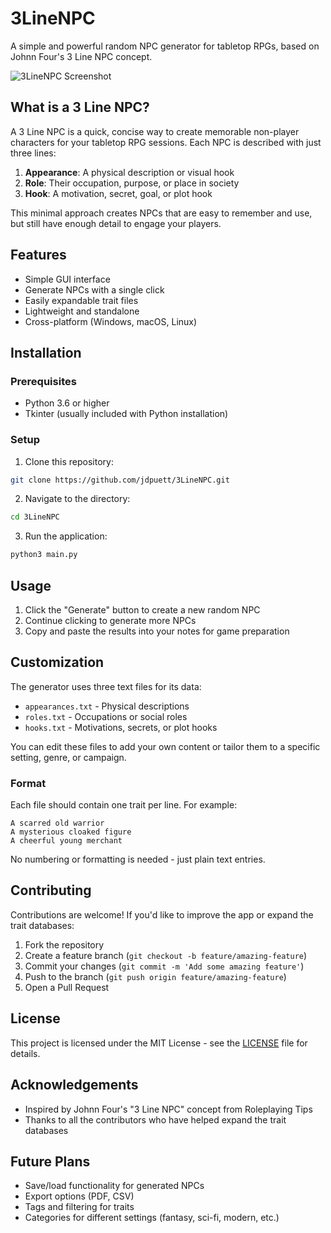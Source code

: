 # 3LineNPC

A simple and powerful random NPC generator for tabletop RPGs, based on Johnn Four's 3 Line NPC concept.

![3LineNPC Screenshot](https://github.com/jdpuett/3LineNPC/raw/main/screenshot.png)

## What is a 3 Line NPC?

A 3 Line NPC is a quick, concise way to create memorable non-player characters for your tabletop RPG sessions. Each NPC is described with just three lines:

1. **Appearance**: A physical description or visual hook
2. **Role**: Their occupation, purpose, or place in society
3. **Hook**: A motivation, secret, goal, or plot hook

This minimal approach creates NPCs that are easy to remember and use, but still have enough detail to engage your players.

## Features

- Simple GUI interface
- Generate NPCs with a single click
- Easily expandable trait files
- Lightweight and standalone
- Cross-platform (Windows, macOS, Linux)

## Installation

### Prerequisites

- Python 3.6 or higher
- Tkinter (usually included with Python installation)

### Setup

1. Clone this repository:
```bash
git clone https://github.com/jdpuett/3LineNPC.git
```

2. Navigate to the directory:
```bash
cd 3LineNPC
```

3. Run the application:
```bash
python3 main.py
```

## Usage

1. Click the "Generate" button to create a new random NPC
2. Continue clicking to generate more NPCs
3. Copy and paste the results into your notes for game preparation

## Customization

The generator uses three text files for its data:
- `appearances.txt` - Physical descriptions
- `roles.txt` - Occupations or social roles
- `hooks.txt` - Motivations, secrets, or plot hooks

You can edit these files to add your own content or tailor them to a specific setting, genre, or campaign.

### Format

Each file should contain one trait per line. For example:

```
A scarred old warrior
A mysterious cloaked figure
A cheerful young merchant
```

No numbering or formatting is needed - just plain text entries.

## Contributing

Contributions are welcome! If you'd like to improve the app or expand the trait databases:

1. Fork the repository
2. Create a feature branch (`git checkout -b feature/amazing-feature`)
3. Commit your changes (`git commit -m 'Add some amazing feature'`)
4. Push to the branch (`git push origin feature/amazing-feature`)
5. Open a Pull Request

## License

This project is licensed under the MIT License - see the [LICENSE](LICENSE) file for details.

## Acknowledgements

- Inspired by Johnn Four's "3 Line NPC" concept from Roleplaying Tips
- Thanks to all the contributors who have helped expand the trait databases

## Future Plans

- Save/load functionality for generated NPCs
- Export options (PDF, CSV)
- Tags and filtering for traits
- Categories for different settings (fantasy, sci-fi, modern, etc.)